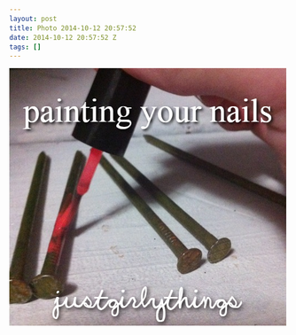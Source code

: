 ```yaml
---
layout: post
title: Photo 2014-10-12 20:57:52
date: 2014-10-12 20:57:52 Z
tags: []
---
```

![](/media/2014/10/99846633869.png)
